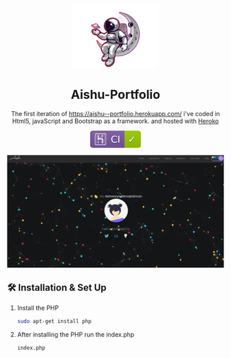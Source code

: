 <div align="center">
  <img alt="Logo" src="https://github.com/Aishwarya-Ramakrishnan22/Aishu-Portfolio/blob/master/Portfolio/astro-removebg-preview.png" width="200" />
</div>
<h1 align="center">
  Aishu-Portfolio
</h1>
<p align="center">
  The first iteration of <a href="https://aishu--portfolio.herokuapp.com/" target="_blank">https://aishu--portfolio.herokuapp.com/</a> i've coded in Html5, javaScript and Bootstrap as a framework.  and hosted with <a href="https://www.heroko.com/" target="_blank">Heroko</a>
</p>

<p align="center">
  <a href="#" target="_blank">
    <img src="https://github.com/Aishwarya-Ramakrishnan22/Aishu-Portfolio/blob/master/succeeded.svg" />
  </a>
</p>

![demo](https://github.com/Aishwarya-Ramakrishnan22/Aishu-Portfolio/blob/master/aishu.png)



## 🛠 Installation & Set Up

1. Install the PHP

   ```sh
   sudo apt-get install php
   ```

2. After installing the PHP run the index.php

   ```sh
   index.php
   ```

